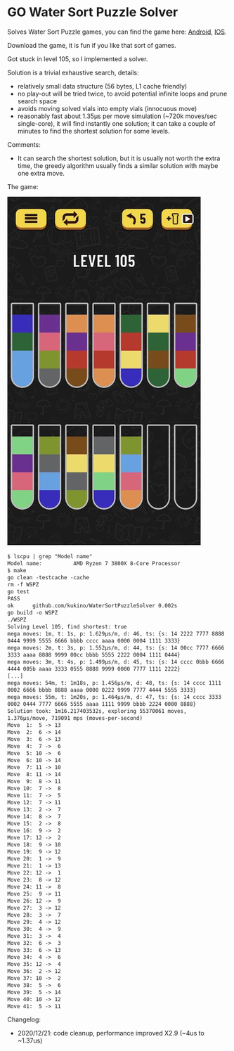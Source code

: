 # GO Water Sort Puzzle Solver

Solves Water Sort Puzzle games, you can find the game here:
[Android](https://play.google.com/store/apps/details?id=com.gma.water.sort.puzzle),
[IOS](https://apps.apple.com/us/app/water-sort-puzzle/id1514542157).

Download the game, it is fun if you like that sort of games. 

Got stuck in level 105, so I implemented a solver. 

Solution is a trivial exhaustive search, details:
- relatively small data structure (56 bytes, L1 cache friendly)
- no play-out will be tried twice, to avoid potential infinite loops and prune search space
- avoids moving solved vials into empty vials (innocuous move)
- reasonably fast about 1.35µs per move simulation (~720k moves/sec single-core), it will find instantly one solution; 
  it can take a couple of minutes to find the shortest solution for some levels.

Comments:
- It can search the shortest solution, but it is usually not worth the extra time, the greedy algorithm usually finds
  a similar solution with maybe one extra move.
  
The game:
  
![](lvl105.jpg)


```shell script
$ lscpu | grep "Model name"
Model name:          AMD Ryzen 7 3800X 8-Core Processor
$ make 
go clean -testcache -cache
rm -f WSPZ
go test
PASS
ok  	github.com/kukino/WaterSortPuzzleSolver	0.002s
go build -o WSPZ
./WSPZ
Solving Level 105, find shortest: true
mega moves: 1m, t: 1s, p: 1.629µs/m, d: 46, ts: {s: 14 2222 7777 8888 0444 9999 5555 6666 bbbb cccc aaaa 0000 0004 1111 3333}
mega moves: 2m, t: 3s, p: 1.552µs/m, d: 44, ts: {s: 14 00cc 7777 6666 3333 aaaa 8888 9999 00cc bbbb 5555 2222 0004 1111 0444}
mega moves: 3m, t: 4s, p: 1.499µs/m, d: 45, ts: {s: 14 cccc 0bbb 6666 4444 005b aaaa 3333 0555 8888 9999 0000 7777 1111 2222}
[...]
mega moves: 54m, t: 1m18s, p: 1.456µs/m, d: 48, ts: {s: 14 cccc 1111 0002 6666 bbbb 8888 aaaa 0000 0222 9999 7777 4444 5555 3333}
mega moves: 55m, t: 1m20s, p: 1.464µs/m, d: 47, ts: {s: 14 cccc 3333 0002 0444 7777 6666 5555 aaaa 1111 9999 bbbb 2224 0000 8888}
Solution took: 1m16.217403532s, exploring 55370061 moves, 1.376µs/move, 719091 mps (moves-per-second)
Move  1:  5 -> 13
Move  2:  6 -> 14
Move  3:  6 -> 13
Move  4:  7 ->  6
Move  5: 10 ->  6
Move  6: 10 -> 14
Move  7: 11 -> 10
Move  8: 11 -> 14
Move  9:  8 -> 11
Move 10:  7 ->  8
Move 11:  7 ->  5
Move 12:  7 -> 11
Move 13:  2 ->  7
Move 14:  8 ->  7
Move 15:  2 ->  8
Move 16:  9 ->  2
Move 17: 12 ->  2
Move 18:  9 -> 10
Move 19:  9 -> 12
Move 20:  1 ->  9
Move 21:  1 -> 13
Move 22: 12 ->  1
Move 23:  8 -> 12
Move 24: 11 ->  8
Move 25:  9 -> 11
Move 26: 12 ->  9
Move 27:  3 -> 12
Move 28:  3 ->  7
Move 29:  4 -> 12
Move 30:  4 ->  9
Move 31:  3 ->  4
Move 32:  6 ->  3
Move 33:  6 -> 13
Move 34:  4 ->  6
Move 35: 12 ->  4
Move 36:  2 -> 12
Move 37: 10 ->  2
Move 38:  5 ->  6
Move 39:  5 -> 14
Move 40: 10 -> 12
Move 41:  5 -> 11
```

Changelog:
- 2020/12/21: code cleanup, performance improved X2.9 (~4us to ~1.37us)